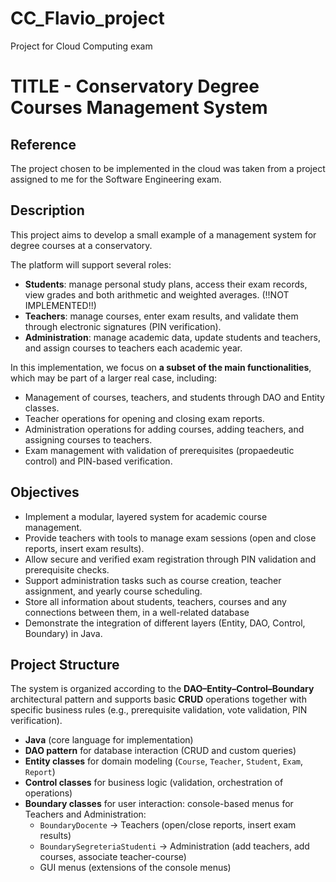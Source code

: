 # CC_Flavio_project
Project for Cloud Computing exam
 
# TITLE - Conservatory Degree Courses Management System

## Reference 
The project chosen to be implemented in the cloud was taken from a project assigned to me for the Software Engineering exam.

## Description
This project aims to develop a small example of a management system for degree courses at a conservatory.

The platform will support several roles:  
- **Students**: manage personal study plans, access their exam records, view grades and both arithmetic and weighted averages. (!!NOT IMPLEMENTED!!)  
- **Teachers**: manage courses, enter exam results, and validate them through electronic signatures (PIN verification).  
- **Administration**: manage academic data, update students and teachers, and assign courses to teachers each academic year.  

In this implementation, we focus on **a subset of the main functionalities**, which may be part of a larger real case, including:
- Management of courses, teachers, and students through DAO and Entity classes.
- Teacher operations for opening and closing exam reports.
- Administration operations for adding courses, adding teachers, and assigning courses to teachers.
- Exam management with validation of prerequisites (propaedeutic control) and PIN-based verification.
  
## Objectives
- Implement a modular, layered system for academic course management.
- Provide teachers with tools to manage exam sessions (open and close reports, insert exam results).  
- Allow secure and verified exam registration through PIN validation and prerequisite checks.  
- Support administration tasks such as course creation, teacher assignment, and yearly course scheduling.  
- Store all information about students, teachers, courses and any connections between them, in a well-related database
- Demonstrate the integration of different layers (Entity, DAO, Control, Boundary) in Java.
  
## Project Structure
The system is organized according to the **DAO–Entity–Control–Boundary** architectural pattern and supports basic **CRUD** operations together with specific business rules (e.g., prerequisite validation, vote validation, PIN verification).
- **Java** (core language for implementation)  
- **DAO pattern** for database interaction (CRUD and custom queries)  
- **Entity classes** for domain modeling (`Course`, `Teacher`, `Student`, `Exam`, `Report`)  
- **Control classes** for business logic (validation, orchestration of operations)   
- **Boundary classes** for user interaction: console-based menus for Teachers and Administration:  
  - `BoundaryDocente` → Teachers (open/close reports, insert exam results)  
  - `BoundarySegreteriaStudenti` → Administration (add teachers, add courses, associate teacher-course)  
  - GUI menus (extensions of the console menus) 
